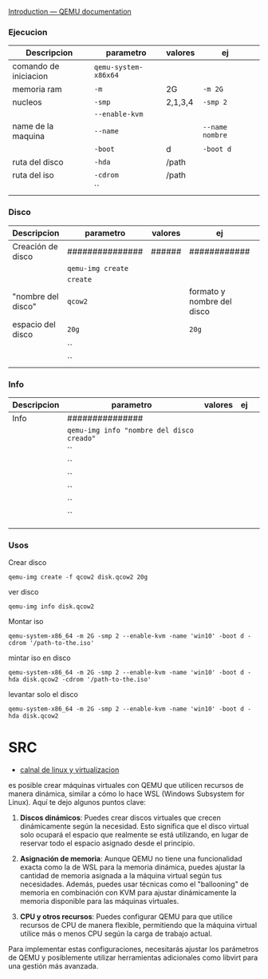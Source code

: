 [Introduction — QEMU documentation](https://www.qemu.org/docs/master/system/introduction.html)

### Ejecucion

| Descripcion           | parametro                                 | valores | ej                         |     |
| --------------------- | ----------------------------------------- | ------- | -------------------------- | --- |
| comando de iniciacion | `qemu-system-x86x64`                      |         |                            |     |
| memoria ram           | `-m`                                      | 2G      | `-m 2G `                   |     |
| nucleos               | `-smp`                                    | 2,1,3,4 | `-smp 2`                   |     |
|                       | `--enable-kvm`                            |         |                            |     |
| name de la maquina    | `--name`                                  |         | `--name nombre`            |     |
|                       | `-boot`                                   | d       | `-boot d`                  |     |
| ruta del disco        | `-hda`                                    | /path   |                            |     |
| ruta del iso          | `-cdrom`                                  | /path   |                            |     |
|                       | ``                                        |         |                            |     |


### Disco

| Descripcion           | parametro                                 | valores | ej                         |     |
| --------------------- | ----------------------------------------- | ------- | -------------------------- | --- |
| Creación de disco     | ###############                           | ######  | ############               |     |
|                       | `qemu-img create  `                       |         |                            |     |
|                       | `create `                                 |         |                            |     |
| "nombre del disco"    | `qcow2`                                   |         | formato y nombre del disco |     |
| espacio del disco     | `20g`                                     |         | `20g`                      |     |
|                       | ``                                        |         |                            |     |
|                       | ``                                        |         |                            |     |


### Info

| Descripcion | parametro                                 | valores | ej  |     |
| ----------- | ----------------------------------------- | ------- | --- | --- |
| Info        | ###############                           |         |     |     |
|             | `qemu-img info "nombre del disco creado"` |         |     |     |
|             | ``                                        |         |     |     |
|             | ``                                        |         |     |     |
|             | ``                                        |         |     |     |
|             | ``                                        |         |     |     |
|             | ``                                        |         |     |     |
|             | ``                                        |         |     |     |
|             |                                           |         |     |     |
|             |                                           |         |     |     |



### Usos

Crear disco
```
qemu-img create -f qcow2 disk.qcow2 20g
```

ver disco
```
qemu-img info disk.qcow2
```

Montar iso
```
qemu-system-x86_64 -m 2G -smp 2 --enable-kvm -name 'win10' -boot d -cdrom '/path-to-the.iso'
```

mintar iso en disco
```
qemu-system-x86_64 -m 2G -smp 2 --enable-kvm -name 'win10' -boot d -hda disk.qcow2 -cdrom '/path-to-the.iso'
```

levantar solo el disco
```
qemu-system-x86_64 -m 2G -smp 2 --enable-kvm -name 'win10' -boot d -hda disk.qcow2
```



# SRC

- [calnal de linux y virtualizacion](https://www.youtube.com/watch?v=hG0uougZ_J0&list=PLxJguiVqgxl8J0SkbeUW9z0kby5thRNSp)


es posible crear máquinas virtuales con QEMU que utilicen recursos de manera dinámica, similar a cómo lo hace WSL (Windows Subsystem for Linux). Aquí te dejo algunos puntos clave:

1. **Discos dinámicos**: Puedes crear discos virtuales que crecen dinámicamente según la necesidad. Esto significa que el disco virtual solo ocupará el espacio que realmente se está utilizando, en lugar de reservar todo el espacio asignado desde el principio.
    
2. **Asignación de memoria**: Aunque QEMU no tiene una funcionalidad exacta como la de WSL para la memoria dinámica, puedes ajustar la cantidad de memoria asignada a la máquina virtual según tus necesidades. Además, puedes usar técnicas como el "ballooning" de memoria en combinación con KVM para ajustar dinámicamente la memoria disponible para las máquinas virtuales.
    
3. **CPU y otros recursos**: Puedes configurar QEMU para que utilice recursos de CPU de manera flexible, permitiendo que la máquina virtual utilice más o menos CPU según la carga de trabajo actual.
    

Para implementar estas configuraciones, necesitarás ajustar los parámetros de QEMU y posiblemente utilizar herramientas adicionales como libvirt para una gestión más avanzada. 
